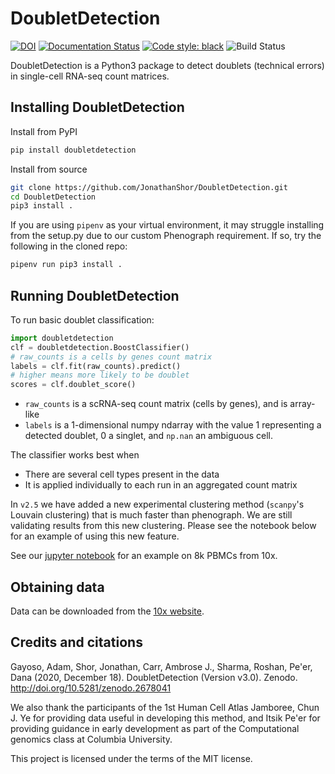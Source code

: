 # DoubletDetection

[![DOI](https://zenodo.org/badge/86256007.svg)](https://zenodo.org/badge/latestdoi/86256007)
[![Documentation Status](https://readthedocs.org/projects/doubletdetection/badge/?version=latest)](https://doubletdetection.readthedocs.io/en/latest/?badge=latest)
[![Code style: black](https://img.shields.io/badge/code%20style-black-000000.svg)](https://github.com/python/black)
![Build Status](https://github.com/JonathanShor/DoubletDetection/workflows/doubletdetection/badge.svg)

DoubletDetection is a Python3 package to detect doublets (technical errors) in single-cell RNA-seq count matrices.

## Installing DoubletDetection

Install from PyPI

```bash
pip install doubletdetection
```

Install from source

```bash
git clone https://github.com/JonathanShor/DoubletDetection.git
cd DoubletDetection
pip3 install .
```

If you are using `pipenv` as your virtual environment, it may struggle installing from the setup.py due to our custom Phenograph requirement.
If so, try the following in the cloned repo:

```bash
pipenv run pip3 install .
```

## Running DoubletDetection

To run basic doublet classification:

```Python
import doubletdetection
clf = doubletdetection.BoostClassifier()
# raw_counts is a cells by genes count matrix
labels = clf.fit(raw_counts).predict()
# higher means more likely to be doublet
scores = clf.doublet_score()
```

- `raw_counts` is a scRNA-seq count matrix (cells by genes), and is array-like
- `labels` is a 1-dimensional numpy ndarray with the value 1 representing a detected doublet, 0 a singlet, and `np.nan` an ambiguous cell.

The classifier works best when

- There are several cell types present in the data
- It is applied individually to each run in an aggregated count matrix

In `v2.5` we have added a new experimental clustering method (`scanpy`'s Louvain clustering) that is much faster than phenograph. We are still validating results from this new clustering. Please see the notebook below for an example of using this new feature.

See our [jupyter notebook](https://nbviewer.jupyter.org/github/JonathanShor/DoubletDetection/blob/master/tests/notebooks/PBMC_10k_vignette.ipynb) for an example on 8k PBMCs from 10x.

## Obtaining data

Data can be downloaded from the [10x website](https://support.10xgenomics.com/single-cell/datasets).

## Credits and citations

Gayoso, Adam, Shor, Jonathan, Carr, Ambrose J., Sharma, Roshan, Pe'er, Dana (2020, December 18). DoubletDetection (Version v3.0). Zenodo. http://doi.org/10.5281/zenodo.2678041

We also thank the participants of the 1st Human Cell Atlas Jamboree, Chun J. Ye for providing data useful in developing this method, and Itsik Pe'er for providing guidance in early development as part of the Computational genomics class at Columbia University.

This project is licensed under the terms of the MIT license.
